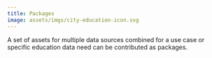 ```yaml
---
title: Packages
image: assets/imgs/city-education-icon.svg
---
```

A set of assets for multiple data sources combined for a use case or specific education data need can be contributed as packages. 

